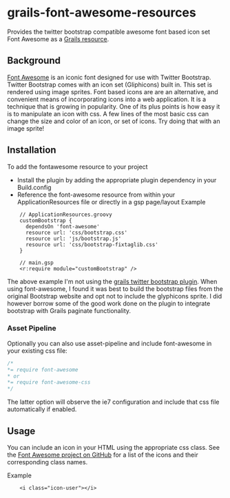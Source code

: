grails-font-awesome-resources
=============================

Provides the twitter bootstrap compatible awesome font based icon set Font Awesome as a [Grails resource](http://grails.org/plugin/resources).

## Background
[Font Awesome](http://fortawesome.github.com/Font-Awesome/) is an iconic font designed for use with Twitter Bootstrap. Twitter Bootstrap comes with an icon set (Gliphicons) built in. This set is rendered using image sprites. Font based icons are are an alternative, and convenient means of incorporating icons into a web application. It is a technique that is growing in popularity. One of its plus points is how easy it is to manipulate an icon with css. A few lines of the most basic css can change the size and color of an icon, or set of icons. Try doing that with an image sprite!

## Installation
To add the fontawesome resource to your project

* Install the plugin by adding the appropriate plugin dependency in your Build.config
* Reference the font-awesome resource from within your ApplicationResources file or directly in a gsp page/layout
Example

```
    // ApplicationResources.groovy
    customBootstrap {
      dependsOn 'font-awesome'
      resource url: 'css/bootstrap.css'
      resource url: 'js/bootstrap.js'
      resource url: 'css/bootstrap-fixtaglib.css'
    }

```

```
    // main.gsp
    <r:require module="customBootstrap" />
```

The above example I'm not using the [grails twitter bootstrap plugin](http://grails.org/plugin/twitter-bootstrap).
When using font-awesome, I found it was best to build the bootstrap files from the original Bootstrap website and opt
not to include the glyphicons sprite. I did however borrow some of the good work done on the plugin to integrate bootstrap
with Grails paginate functionality.

### Asset Pipeline
Optionally you can also use asset-pipeline and include font-awesome in your existing css file:
```css
/*
*= require font-awesome
* or
*= require font-awesome-css
*/
```

The latter option will observe the ie7 configuration and include that css file automatically if enabled.

## Usage
You can include an icon in your HTML using the appropriate css class. See the [Font Awesome project on GitHub](http://fortawesome.githuCSSb.com/Font-Awesome/) for a list of the icons and their
corresponding class names.

Example
```
    <i class="icon-user"></i>
```





